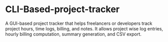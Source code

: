 # CLI-Based-project-tracker
A GUI-based project tracker that helps freelancers or developers track project hours, time logs, billing, and notes. It allows project wise log entries, hourly billing computation, summary generation, and CSV export.
